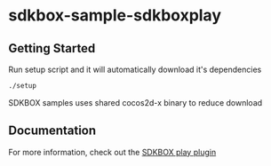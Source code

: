 # sdkbox-sample-sdkboxplay

## Getting Started

Run setup script and it will automatically download it's dependencies

~~~bash
./setup
~~~

SDKBOX samples uses shared cocos2d-x binary to reduce download

## Documentation
For more information, check out the [SDKBOX play plugin](http://docs.sdkbox.com/en/plugins/sdkboxplay/)
